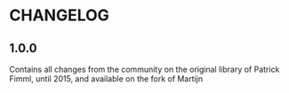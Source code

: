 CHANGELOG
============



## 1.0.0

Contains all changes from the community on the original library of Patrick Fimml, until 2015, and available
on the fork of Martijn